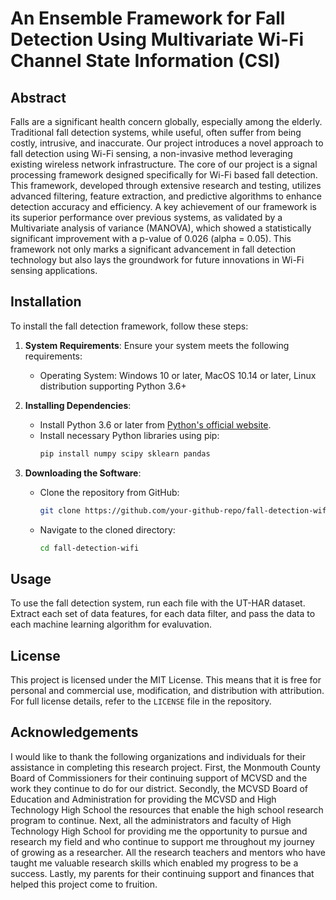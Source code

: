# An Ensemble Framework for Fall Detection Using Multivariate Wi-Fi Channel State Information (CSI)

## Abstract
Falls are a significant health concern globally, especially among the elderly. Traditional fall detection systems, while useful, often suffer from being costly, intrusive, and inaccurate. Our project introduces a novel approach to fall detection using Wi-Fi sensing, a non-invasive method leveraging existing wireless network infrastructure. The core of our project is a signal processing framework designed specifically for Wi-Fi based fall detection. This framework, developed through extensive research and testing, utilizes advanced filtering, feature extraction, and predictive algorithms to enhance detection accuracy and efficiency. A key achievement of our framework is its superior performance over previous systems, as validated by a Multivariate analysis of variance (MANOVA), which showed a statistically significant improvement with a p-value of 0.026 (alpha = 0.05). This framework not only marks a significant advancement in fall detection technology but also lays the groundwork for future innovations in Wi-Fi sensing applications.

## Installation
To install the fall detection framework, follow these steps:

1. **System Requirements**: Ensure your system meets the following requirements:
   - Operating System: Windows 10 or later, MacOS 10.14 or later, Linux distribution supporting Python 3.6+


2. **Installing Dependencies**: 
   - Install Python 3.6 or later from [Python's official website](https://www.python.org).
   - Install necessary Python libraries using pip: 
     ```bash
     pip install numpy scipy sklearn pandas
     ```

3. **Downloading the Software**:
   - Clone the repository from GitHub: 
     ```bash
     git clone https://github.com/your-github-repo/fall-detection-wifi.git
     ```
   - Navigate to the cloned directory:
     ```bash
     cd fall-detection-wifi
     ```


## Usage
To use the fall detection system, run each file with the UT-HAR dataset. Extract each set of data features, for each data filter, and pass the data to each machine learning algorithm for evaluvation.



## License
This project is licensed under the MIT License. This means that it is free for personal and commercial use, modification, and distribution with attribution. For full license details, refer to the `LICENSE` file in the repository.

## Acknowledgements

I would like to thank the following organizations and individuals for their assistance in completing this research project. First, the Monmouth County Board of Commissioners for their continuing support of MCVSD and the work they continue to do for our district. Secondly, the MCVSD Board of Education and Administration for providing the MCVSD and High Technology High School the resources that enable the high school research program to continue. Next, all the administrators and faculty of High Technology High School for providing me the opportunity to pursue and research my field and who continue to support me throughout my journey of growing as a researcher. All the research teachers and mentors who have taught me valuable research skills which enabled my progress to be a success. Lastly, my parents for their continuing support and finances that helped this project come to fruition.
